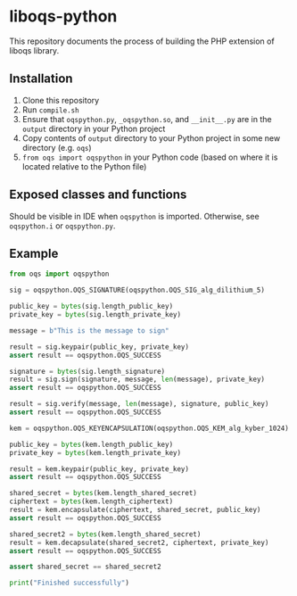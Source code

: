 # liboqs-python

This repository documents the process of building the PHP extension of liboqs library.

## Installation

1. Clone this repository
2. Run `compile.sh`
3. Ensure that `oqspython.py`, `_oqspython.so`, and `__init__.py` are in the `output` directory in your Python project
4. Copy contents of `output` directory to your Python project in some new directory (e.g. `oqs`)
5. `from oqs import oqspython` in your Python code (based on where it is located relative to the Python file)

## Exposed classes and functions

Should be visible in IDE when `oqspython` is imported. Otherwise, see `oqspython.i` or `oqspython.py`.

## Example

```python
from oqs import oqspython

sig = oqspython.OQS_SIGNATURE(oqspython.OQS_SIG_alg_dilithium_5)

public_key = bytes(sig.length_public_key)
private_key = bytes(sig.length_private_key)

message = b"This is the message to sign"

result = sig.keypair(public_key, private_key)
assert result == oqspython.OQS_SUCCESS

signature = bytes(sig.length_signature)
result = sig.sign(signature, message, len(message), private_key)
assert result == oqspython.OQS_SUCCESS

result = sig.verify(message, len(message), signature, public_key)
assert result == oqspython.OQS_SUCCESS

kem = oqspython.OQS_KEYENCAPSULATION(oqspython.OQS_KEM_alg_kyber_1024)

public_key = bytes(kem.length_public_key)
private_key = bytes(kem.length_private_key)

result = kem.keypair(public_key, private_key)
assert result == oqspython.OQS_SUCCESS

shared_secret = bytes(kem.length_shared_secret)
ciphertext = bytes(kem.length_ciphertext)
result = kem.encapsulate(ciphertext, shared_secret, public_key)
assert result == oqspython.OQS_SUCCESS

shared_secret2 = bytes(kem.length_shared_secret)
result = kem.decapsulate(shared_secret2, ciphertext, private_key)
assert result == oqspython.OQS_SUCCESS

assert shared_secret == shared_secret2

print("Finished successfully")
```
